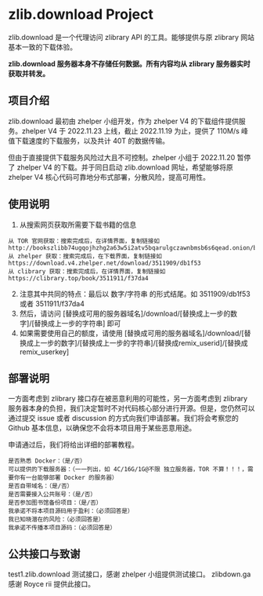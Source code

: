 # zlib.download Project

zlib.download 是一个代理访问 zlibrary API 的工具。能够提供与原 zlibrary 网站基本一致的下载体验。

**zlib.download 服务器本身不存储任何数据。所有内容均从 zlibrary 服务器实时获取并转发。**

## 项目介绍

zlib.download 最初由 zhelper 小组开发，作为 zhelper V4 的下载组件提供服务。zhelper V4 于 2022.11.23 上线，截止 2022.11.19 为止，提供了 110M/s 峰值下载速度的下载服务，以及共计 40T 的数据传输。

但由于直接提供下载服务风险过大且不可控制。zhelper 小组于 2022.11.20 暂停了 zhelper V4 的下载。并于同日启动 zlib.download 网址，希望能够将原 zhelper V4 核心代码可靠地分布式部署，分散风险，提高可用性。

## 使用说明

1. 从搜索网页获取所需要下载书籍的信息
```
从 TOR 官网获取：搜索完成后，在详情界面，复制链接如 http://bookszlibb74ugqojhzhg2a63w5i2atv5bqarulgczawnbmsb6s6qead.onion/book/11651373/1132ee
从 zhelper 获取：搜索完成后，在下载界面，复制链接如 https://download.v4.zhelper.net/download/3511909/db1f53
从 clibrary 获取：搜索完成后，在详情界面，复制链接如 https://clibrary.top/book/3511911/f37da4
```
2. 注意其中共同的特点：最后以 数字/字符串 的形式结尾。如 3511909/db1f53 或者 3511911/f37da4
3. 然后，请访问 [替换成可用的服务器域名]/download/[替换成上一步的数字]/[替换成上一步的字符串] 即可
4. 如果需要使用自己的额度，请使用 [替换成可用的服务器域名]/download/[替换成上一步的数字]/[替换成上一步的字符串]/[替换成remix_userid]/[替换成remix_userkey]

## 部署说明

一方面考虑到 zlibrary 接口存在被恶意利用的可能性，另一方面考虑到 zlibrary 服务器本身的负担，我们决定暂时不对代码核心部分进行开源。但是，您仍然可以通过提交 issue 或者 discussion 的方式向我们申请部署。我们将会考察您的 Github 基本信息，以确保您不会将本项目用于某些恶意用途。

申请通过后，我们将给出详细的部署教程。

```
是否熟悉 Docker：（是/否）
可以提供的下载服务器：（一一列出，如 4C/16G/1G@不限 独立服务器，TOR 不算！！！，需要你有一台能够部署 Docker 的服务器）
是否自带域名：（是/否）
是否需要接入公共账号：（是/否）
是否参加图书馆备份项目：（是/否）
我承诺不将本项目源码用于盈利：（必须回答是）
我已知晓潜在的风险：（必须回答是）
我承诺不传播本项目源码：（必须回答是）
```

## 公共接口与致谢

test1.zlib.download 测试接口，感谢 zhelper 小组提供测试接口。
zlibdown.ga 感谢 Royce rii 提供此接口。


